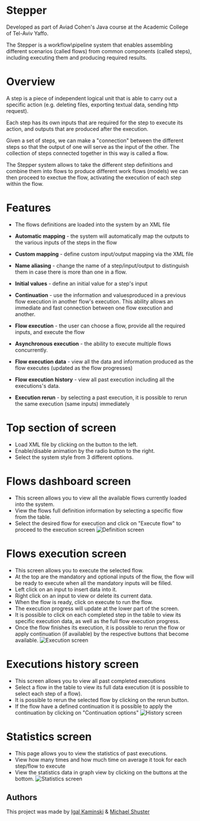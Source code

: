 
# Stepper

Developed as part of Aviad Cohen's Java course at the Academic College of Tel-Aviv Yaffo. 

The Stepper is a workflow\pipeline system that enables assembling different	scenarios (called flows) from common components (called steps), including executing them and	producing required results.

# Overview
A step is a piece of independent logical unit that is able to carry out a specific action (e.g. deleting files, exporting textual data, sending http request).

Each step has its own inputs that are required for the step to execute its action, and outputs that are produced after the execution.

Given a set of steps, we can make a "connection" between the different steps so that the output of one will serve as the input of the other. The collection of steps connected together in this way is called a flow.

The Stepper system allows to take the different step definitions and combine them into flows to produce different work flows (models)
we can then proceed to exectue the flow, activating the execution of each step within the flow.

# Features
* The flows definitions are loaded into the system by an XML file 

* **Automatic mapping** - the system will automatically map the outputs to the various inputs of the steps in the flow

* **Custom mapping** -  define custom input/output mapping via the XML file

* **Name aliasing** - change the name of a step/input/output to distinguish them in case there is more than one in a flow.

* **Initial values** - define an initial value for a step's input

* **Continuation** - use the information and values ​​produced in a previous flow execution in another flow's execution. This ability allows an immediate and fast connection between one flow execution and another.

* **Flow execution** - the user can choose a flow, provide all the required inputs, and execute the flow

* **Asynchronous execution** - the ability to execute multiple flows concurrently.

* **Flow execution data** - view all the data and information produced as the flow executes (updated as the flow progresses)

* **Flow execution history** - view all past execution including all the executions's data.

* **Execution rerun** - by selecting a past execution, it is possible to rerun the same execution (same inputs) immediately

# Top section of screen
* Load XML file by clicking on the button to the left.
* Enable/disable animation by the radio button to the right.
* Select the system style from 3 different options.

# Flows dashboard screen

* This screen allows you to view all the available flows currently loaded into the system.
* View the flows full definition information by selecting a specific flow from the table.
* Select the desired flow for execution and click on "Execute flow" to proceed to the execution screen
![Definition screen](https://github.com/MichaelShuster1/Stepper-Desktop/blob/master/gifs/Definition-screen.gif)


# Flows execution screen
* This screen allows you to execute the selected flow.
* At the top are the mandatory and optional inputs of the flow, the flow will be ready to execute when all the mandatory inputs will be filled.
* Left click on an input to insert data into it.
* Right click on an input to view or delete its current data.
* When the flow is ready, click on execute to run the flow.
* The execution progress will update at the lower part of the screen.
* It is possible to click on each completed step in the table to view its specific execution data, as well as the full flow execution progress.
* Once the flow finishes its execution, it is possible to rerun the flow or apply continuation (if available) by the respective buttons that become available.
![Execution screen](https://github.com/MichaelShuster1/Stepper-Desktop/blob/master/gifs/Execution-screen.gif)

# Executions history screen
* This screen allows you to view all past completed executions
* Select a flow in the table to view its full data execution (it is possible to select each step of a flow).
* It is possible to rerun the selected flow by clicking on the rerun button.
* If the flow have a defined continuation it is possible to apply the continuation by clicking on "Continuation options"
![History screen](https://github.com/MichaelShuster1/Stepper-Desktop/blob/master/gifs/History-screen.gif)

# Statistics screen
* This page allows you to view the statistics of past executions.
* View how many times and how much time on average it took for each step/flow to execute
* View the statistics data in graph view by clicking on the buttons at the bottom. 
![Statistics screen](https://github.com/MichaelShuster1/Stepper-Desktop/blob/master/gifs/Statistics-screen.gif)

## Authors

This project was made by [Igal Kaminski](https://www.github.com/igalKa) & [Michael Shuster](https://github.com/MichaelShuster1)
